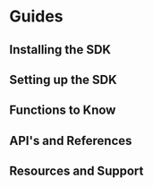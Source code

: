 # Guides

## Installing the SDK

## Setting up the SDK

## Functions to Know

## API's and References

## Resources and Support




